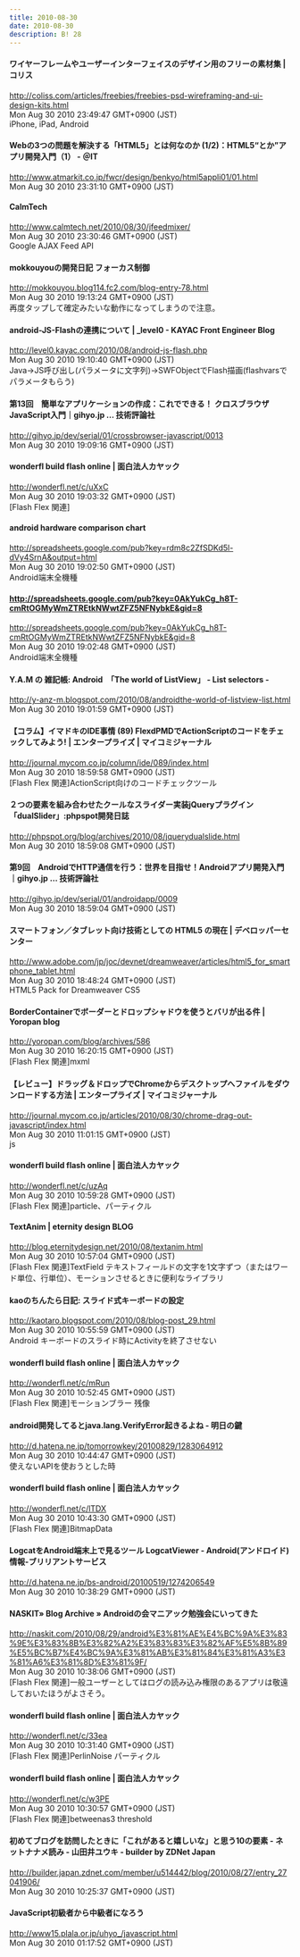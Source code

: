 ```yaml
---
title: 2010-08-30
date: 2010-08-30
description: B! 28
---
```


####   ワイヤーフレームやユーザーインターフェイスのデザイン用のフリーの素材集 | コリス
http://coliss.com/articles/freebies/freebies-psd-wireframing-and-ui-design-kits.html<br>
Mon Aug 30 2010 23:49:47 GMT+0900 (JST)<br>
iPhone, iPad, Android


####  Webの3つの問題を解決する「HTML5」とは何なのか (1/2)：HTML5“とか”アプリ開発入門（1） - ＠IT
http://www.atmarkit.co.jp/fwcr/design/benkyo/html5appli01/01.html<br>
Mon Aug 30 2010 23:31:10 GMT+0900 (JST)<br>


#### CalmTech
http://www.calmtech.net/2010/08/30/jfeedmixer/<br>
Mon Aug 30 2010 23:30:46 GMT+0900 (JST)<br>
Google AJAX Feed API


#### mokkouyouの開発日記 フォーカス制御
http://mokkouyou.blog114.fc2.com/blog-entry-78.html<br>
Mon Aug 30 2010 19:13:24 GMT+0900 (JST)<br>
再度タップして確定みたいな動作になってしまうので注意。


#### android-JS-Flashの連携について | _level0 - KAYAC Front Engineer Blog
http://level0.kayac.com/2010/08/android-js-flash.php<br>
Mon Aug 30 2010 19:10:40 GMT+0900 (JST)<br>
Java→JS呼び出し(パラメータに文字列)→SWFObjectでFlash描画(flashvarsでパラメータもらう)


#### 第13回　簡単なアプリケーションの作成：これでできる！ クロスブラウザJavaScript入門｜gihyo.jp … 技術評論社
http://gihyo.jp/dev/serial/01/crossbrowser-javascript/0013<br>
Mon Aug 30 2010 19:09:16 GMT+0900 (JST)<br>


#### wonderfl build flash online | 面白法人カヤック
http://wonderfl.net/c/uXxC<br>
Mon Aug 30 2010 19:03:32 GMT+0900 (JST)<br>
[Flash Flex 関連]


#### android hardware comparison chart
http://spreadsheets.google.com/pub?key=rdm8c2ZfSDKd5l-dVy4SrnA&output=html<br>
Mon Aug 30 2010 19:02:50 GMT+0900 (JST)<br>
Android端末全機種


#### http://spreadsheets.google.com/pub?key=0AkYukCg_h8T-cmRtOGMyWmZTREtkNWwtZFZ5NFNybkE&gid=8
http://spreadsheets.google.com/pub?key=0AkYukCg_h8T-cmRtOGMyWmZTREtkNWwtZFZ5NFNybkE&gid=8<br>
Mon Aug 30 2010 19:02:48 GMT+0900 (JST)<br>
Android端末全機種


#### Y.A.M の 雑記帳: Android　「The world of ListView」 - List selectors -
http://y-anz-m.blogspot.com/2010/08/androidthe-world-of-listview-list.html<br>
Mon Aug 30 2010 19:01:59 GMT+0900 (JST)<br>


#### 【コラム】イマドキのIDE事情 (89) FlexdPMDでActionScriptのコードをチェックしてみよう! | エンタープライズ | マイコミジャーナル
http://journal.mycom.co.jp/column/ide/089/index.html<br>
Mon Aug 30 2010 18:59:58 GMT+0900 (JST)<br>
[Flash Flex 関連]ActionScript向けのコードチェックツール


#### ２つの要素を組み合わせたクールなスライダー実装jQueryプラグイン「dualSlider」:phpspot開発日誌
http://phpspot.org/blog/archives/2010/08/jquerydualslide.html<br>
Mon Aug 30 2010 18:59:08 GMT+0900 (JST)<br>


#### 第9回　AndroidでHTTP通信を行う：世界を目指せ！Androidアプリ開発入門｜gihyo.jp … 技術評論社
http://gihyo.jp/dev/serial/01/androidapp/0009<br>
Mon Aug 30 2010 18:59:04 GMT+0900 (JST)<br>


#### スマートフォン／タブレット向け技術としての HTML5 の現在 | デベロッパーセンター
http://www.adobe.com/jp/joc/devnet/dreamweaver/articles/html5_for_smartphone_tablet.html<br>
Mon Aug 30 2010 18:48:24 GMT+0900 (JST)<br>
 HTML5 Pack for Dreamweaver CS5


#### BorderContainerでボーダーとドロップシャドウを使うとバリが出る件 | Yoropan blog
http://yoropan.com/blog/archives/586<br>
Mon Aug 30 2010 16:20:15 GMT+0900 (JST)<br>
[Flash Flex 関連]mxml


#### 【レビュー】ドラッグ＆ドロップでChromeからデスクトップへファイルをダウンロードする方法 | エンタープライズ | マイコミジャーナル
http://journal.mycom.co.jp/articles/2010/08/30/chrome-drag-out-javascript/index.html<br>
Mon Aug 30 2010 11:01:15 GMT+0900 (JST)<br>
js


#### wonderfl build flash online | 面白法人カヤック
http://wonderfl.net/c/uzAq<br>
Mon Aug 30 2010 10:59:28 GMT+0900 (JST)<br>
[Flash Flex 関連]particle、パーティクル


#### TextAnim | eternity design BLOG
http://blog.eternitydesign.net/2010/08/textanim.html<br>
Mon Aug 30 2010 10:57:04 GMT+0900 (JST)<br>
[Flash Flex 関連]TextField テキストフィールドの文字を1文字ずつ（またはワード単位、行単位）、モーションさせるときに便利なライブラリ


#### kaoのちんたら日記: スライド式キーボードの設定
http://kaotaro.blogspot.com/2010/08/blog-post_29.html<br>
Mon Aug 30 2010 10:55:59 GMT+0900 (JST)<br>
Android キーボードのスライド時にActivityを終了させない


#### wonderfl build flash online | 面白法人カヤック
http://wonderfl.net/c/mRun<br>
Mon Aug 30 2010 10:52:45 GMT+0900 (JST)<br>
[Flash Flex 関連]モーションブラー 残像


#### android開発してるとjava.lang.VerifyError起きるよね - 明日の鍵
http://d.hatena.ne.jp/tomorrowkey/20100829/1283064912<br>
Mon Aug 30 2010 10:44:47 GMT+0900 (JST)<br>
使えないAPIを使おうとした時


#### wonderfl build flash online | 面白法人カヤック
http://wonderfl.net/c/lTDX<br>
Mon Aug 30 2010 10:43:30 GMT+0900 (JST)<br>
[Flash Flex 関連]BitmapData


#### LogcatをAndroid端末上で見るツール LogcatViewer - Android(アンドロイド)情報-ブリリアントサービス
http://d.hatena.ne.jp/bs-android/20100519/1274206549<br>
Mon Aug 30 2010 10:38:29 GMT+0900 (JST)<br>


#### NASKIT» Blog Archive » Androidの会マニアック勉強会にいってきた 
http://naskit.com/2010/08/29/android%E3%81%AE%E4%BC%9A%E3%83%9E%E3%83%8B%E3%82%A2%E3%83%83%E3%82%AF%E5%8B%89%E5%BC%B7%E4%BC%9A%E3%81%AB%E3%81%84%E3%81%A3%E3%81%A6%E3%81%8D%E3%81%9F/<br>
Mon Aug 30 2010 10:38:06 GMT+0900 (JST)<br>
[Flash Flex 関連]一般ユーザーとしてはログの読み込み権限のあるアプリは敬遠しておいたほうがよさそう。


#### wonderfl build flash online | 面白法人カヤック
http://wonderfl.net/c/33ea<br>
Mon Aug 30 2010 10:31:40 GMT+0900 (JST)<br>
[Flash Flex 関連]PerlinNoise パーティクル


#### wonderfl build flash online | 面白法人カヤック
http://wonderfl.net/c/w3PE<br>
Mon Aug 30 2010 10:30:57 GMT+0900 (JST)<br>
[Flash Flex 関連]betweenas3 threshold


#### 初めてブログを訪問したときに「これがあると嬉しいな」と思う10の要素 - ネットナナメ読み - 山田井ユウキ - builder by ZDNet Japan
http://builder.japan.zdnet.com/member/u514442/blog/2010/08/27/entry_27041906/<br>
Mon Aug 30 2010 10:25:37 GMT+0900 (JST)<br>


#### JavaScript初級者から中級者になろう
http://www15.plala.or.jp/uhyo_/javascript.html<br>
Mon Aug 30 2010 01:17:52 GMT+0900 (JST)<br>


